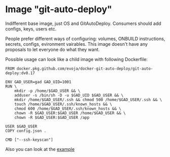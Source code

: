 # Image "git-auto-deploy"
Indifferent base image, just OS and GitAutoDeploy.
Consumers should add configs, keys, users etc.

People prefer different ways of configuring:
volumes, ONBUILD instructions, secrets, configs, evironment vairables.
This image doesn't have any proposals to let everyone do what they want.

Possible usage can look like a child image with following Dockerfile:

    FROM docker.pkg.github.com/evoja/docker-git-auto-deploy/git-auto-deploy:dv0.17

    ENV GAD_USER=gad GAD_UID=1001
    RUN \
        mkdir -p /home/$GAD_USER && \
        adduser -s /bin/sh -D -u $GAD_UID $GAD_USER && \
        mkdir /home/$GAD_USER/.ssh && chmod 500 /home/$GAD_USER/.ssh && \
        touch /home/$GAD_USER/.ssh/known_hosts && \
        chmod 600 /home/$GAD_USER/.ssh/known_hosts && \
        chown -R $GAD_USER:$GAD_USER /home/$GAD_USER && \
        chown -R $GAD_USER:$GAD_USER /app

    USER $GAD_USER
    COPY config.json .

    CMD ["--ssh-keyscan"]

Also you can look at the [example](../examples/gitautodeploy-base-usage)
